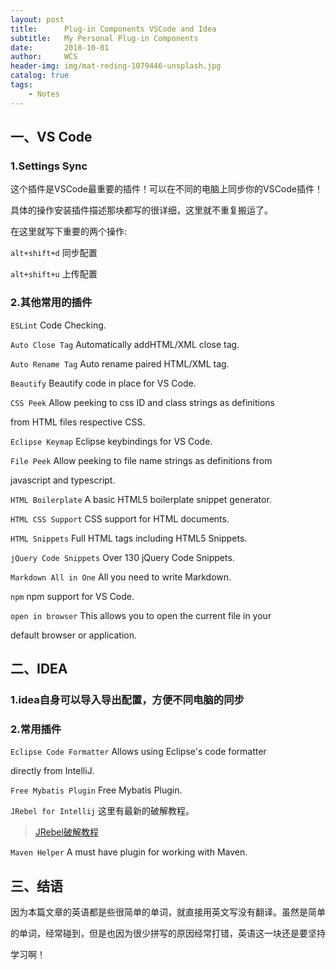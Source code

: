 ```yaml
---
layout: post
title:      Plug-in Components VSCode and Idea
subtitle:   My Personal Plug-in Components 
date:       2018-10-01
author:     WCS
header-img: img/mat-reding-1079446-unsplash.jpg
catalog: true
tags:
    - Notes
---
```


## 一、VS Code

### 1.Settings Sync 

这个插件是VSCode最重要的插件！可以在不同的电脑上同步你的VSCode插件！  

具体的操作安装插件描述那块都写的很详细，这里就不重复搬运了。  

在这里就写下重要的两个操作:  

`alt+shift+d` 同步配置  

`alt+shift+u` 上传配置

### 2.其他常用的插件

`ESLint` Code Checking.  

`Auto Close Tag` Automatically addHTML/XML close tag.  

`Auto Rename Tag` Auto rename paired HTML/XML tag.  

`Beautify` Beautify code in place for VS Code.  

`CSS Peek` Allow peeking to css ID and class strings as definitions  

from HTML files respective CSS.  

`Eclipse Keymap` Eclipse keybindings for VS Code.  

`File Peek` Allow peeking to file name strings as definitions from  

javascript and typescript.  

`HTML Boilerplate` A basic HTML5 boilerplate snippet generator.  

`HTML CSS Support` CSS support for HTML documents.  

`HTML Snippets` Full HTML tags including HTML5 Snippets.  

`jQuery Code Snippets` Over 130 jQuery Code Snippets.  

`Markdown All in One` All you need to write Markdown.  

`npm` npm support for VS Code.  

`open in browser` This allows you to open the current file in your  

default browser or application.  

## 二、IDEA

### 1.idea自身可以导入导出配置，方便不同电脑的同步

### 2.常用插件

`Eclipse Code Formatter` Allows using Eclipse's code formatter  

directly from IntelliJ.  

`Free Mybatis Plugin` Free Mybatis Plugin.  

`JRebel for Intellij` 这里有最新的破解教程。  

> [JRebel破解教程](https://blog.csdn.net/Hello_l/article/details/80009516)  

`Maven Helper` A must have plugin for working with Maven.  

## 三、结语

因为本篇文章的英语都是些很简单的单词，就直接用英文写没有翻译。虽然是简单  

的单词，经常碰到，但是也因为很少拼写的原因经常打错，英语这一块还是要坚持 

学习啊！